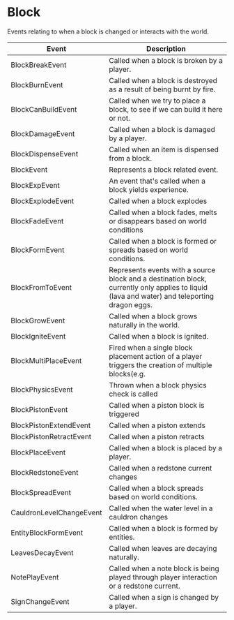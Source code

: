 # Block

Events relating to when a block is changed or interacts with the world.

| Event| Description
| --- | --- |
| BlockBreakEvent | Called when a block is broken by a player. |
| BlockBurnEvent | Called when a block is destroyed as a result of being burnt by fire. |
| BlockCanBuildEvent | Called when we try to place a block, to see if we can build it here or not. |
| BlockDamageEvent | Called when a block is damaged by a player. |
| BlockDispenseEvent | Called when an item is dispensed from a block. |
| BlockEvent | Represents a block related event. |
| BlockExpEvent | An event that's called when a block yields experience. |
| BlockExplodeEvent | Called when a block explodes |
| BlockFadeEvent | Called when a block fades, melts or disappears based on world conditions |
| BlockFormEvent | Called when a block is formed or spreads based on world conditions. |
| BlockFromToEvent | Represents events with a source block and a destination block, currently only applies to liquid (lava and water) and teleporting dragon eggs. |
| BlockGrowEvent | Called when a block grows naturally in the world. |
| BlockIgniteEvent | Called when a block is ignited. |
| BlockMultiPlaceEvent | Fired when a single block placement action of a player triggers the creation of multiple blocks(e.g. |
| BlockPhysicsEvent | Thrown when a block physics check is called |
| BlockPistonEvent | Called when a piston block is triggered |
| BlockPistonExtendEvent | Called when a piston extends |
| BlockPistonRetractEvent | Called when a piston retracts |
| BlockPlaceEvent | Called when a block is placed by a player. |
| BlockRedstoneEvent | Called when a redstone current changes |
| BlockSpreadEvent | Called when a block spreads based on world conditions. |
| CauldronLevelChangeEvent | Called when the water level in a cauldron changes |
| EntityBlockFormEvent | Called when a block is formed by entities. |
| LeavesDecayEvent | Called when leaves are decaying naturally. |
| NotePlayEvent | Called when a note block is being played through player interaction or a redstone current. |
| SignChangeEvent | Called when a sign is changed by a player. |
